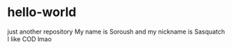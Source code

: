 # hello-world
just another repository
My name is Soroush and my nickname is Sasquatch
I like COD lmao
